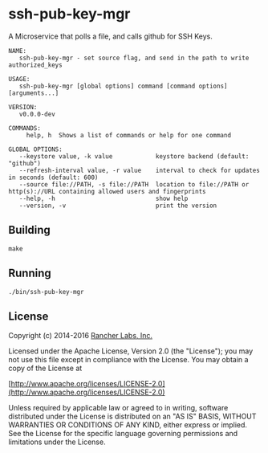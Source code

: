 ssh-pub-key-mgr
========

A Microservice that polls a file, and calls github for SSH Keys.

```
NAME:
   ssh-pub-key-mgr - set source flag, and send in the path to write authorized_keys

USAGE:
   ssh-pub-key-mgr [global options] command [command options] [arguments...]

VERSION:
   v0.0.0-dev

COMMANDS:
     help, h  Shows a list of commands or help for one command

GLOBAL OPTIONS:
   --keystore value, -k value            keystore backend (default: "github")
   --refresh-interval value, -r value    interval to check for updates in seconds (default: 600)
   --source file://PATH, -s file://PATH  location to file://PATH or http(s)://URL containing allowed users and fingerprints
   --help, -h                            show help
   --version, -v                         print the version
```

## Building

`make`


## Running

`./bin/ssh-pub-key-mgr`

## License
Copyright (c) 2014-2016 [Rancher Labs, Inc.](http://rancher.com)

Licensed under the Apache License, Version 2.0 (the "License");
you may not use this file except in compliance with the License.
You may obtain a copy of the License at

[http://www.apache.org/licenses/LICENSE-2.0](http://www.apache.org/licenses/LICENSE-2.0)

Unless required by applicable law or agreed to in writing, software
distributed under the License is distributed on an "AS IS" BASIS,
WITHOUT WARRANTIES OR CONDITIONS OF ANY KIND, either express or implied.
See the License for the specific language governing permissions and
limitations under the License.

